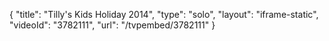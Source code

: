 {
    "title": "Tilly's Kids Holiday 2014",
    "type": "solo",
    "layout": "iframe-static",
    "videoId": "3782111",
    "url": "\/tvpembed\/3782111"
}